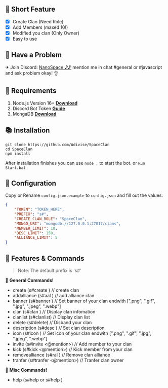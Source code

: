 ## 📑 Short Feature
- [x] Create Clan (Need Role)
- [x] Add Members (maxed 10!)
- [x] Modified you clan (Only Owner)
- [x] Easy to use

## 🚨 Have a Problem

✈ Join Discord:  [NanoSpace ♪♪](https://discord.gg/SNG3dh3MbR)
   mention me in chat #general or #javascript and ask problem okay! 👌


## 📎 Requirements

1. Node.js Version 16+ **[Download](https://nodejs.org/en/download/)**
2. Discord Bot Token **[Guide](https://discordjs.guide/preparations/setting-up-a-bot-application.html#creating-your-bot)**
3. MongaDB **[Download](https://www.mongodb.com/try/download/community)**

## 📚 Installation

```
git clone https://github.com/Adivise/SpaceClan
cd SpaceClan
npm install
```

After installation finishes you can use `node .` to start the bot. or `Run Start.bat`

## 📄 Configuration

Copy or Rename `config.json.example` to `config.json` and fill out the values:

```json
{
    "TOKEN": "TOKEN_HERE",
    "PREFIX": "s#",
    "CREATE_CLAN_ROLE": "SpaceClan",
    "MONGO_URI": "mongodb://127.0.0.1:27017/clans",
    "MEMBER_LIMIT": 10,
    "DESC_LIMIT": 150,
    "ALLIANCE_LIMIT": 5
}
```

## 🔩 Features & Commands

> Note: The default prefix is 's#'

💌 **General Commands!** 

- create (s#create <name>) // create clan
- addalliance (s#aal <target clan>) // add alliance clan
- banner (s#banner <link>) // Set banner of your clan endwith [".png", ".gif", ".jpg", ".jpeg", ".webp"]
- clan (s#clan <target clan>) // Display clan infomation
- clanlist (s#clanlist) // Display clan list
- delete (s#delete) // Disband your clan
- description (s#desc <text>) // Set clan description
- icon (s#icon <link>) // Set icon of your clan endwith [".png", ".gif", ".jpg", ".jpeg", ".webp"]
- invite (s#invite <@mention>) // Add member to your clan
- kick (s#kick <@mention>) // Kick member from your clan
- removealliance (s#ral <target clan>) // Remove clan alliance 
- tranfer (s#tranfer <@mention>) // Tranfer clan owner

💫 **Misc Commands!** 
- help (s#help or s#help <cmd>)
